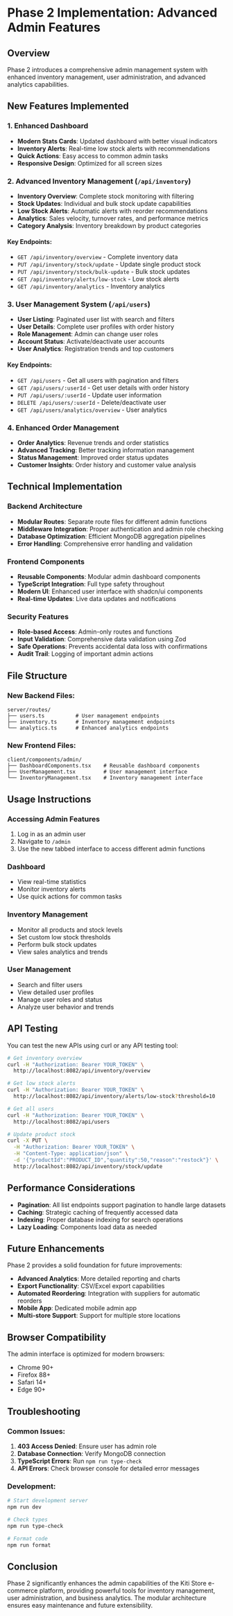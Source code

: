 # Phase 2 Implementation: Advanced Admin Features

## Overview
Phase 2 introduces a comprehensive admin management system with enhanced inventory management, user administration, and advanced analytics capabilities.

## New Features Implemented

### 1. Enhanced Dashboard
- **Modern Stats Cards**: Updated dashboard with better visual indicators
- **Inventory Alerts**: Real-time low stock alerts with recommendations
- **Quick Actions**: Easy access to common admin tasks
- **Responsive Design**: Optimized for all screen sizes

### 2. Advanced Inventory Management (`/api/inventory`)
- **Inventory Overview**: Complete stock monitoring with filtering
- **Stock Updates**: Individual and bulk stock update capabilities
- **Low Stock Alerts**: Automatic alerts with reorder recommendations
- **Analytics**: Sales velocity, turnover rates, and performance metrics
- **Category Analysis**: Inventory breakdown by product categories

#### Key Endpoints:
- `GET /api/inventory/overview` - Complete inventory data
- `PUT /api/inventory/stock/update` - Update single product stock
- `PUT /api/inventory/stock/bulk-update` - Bulk stock updates
- `GET /api/inventory/alerts/low-stock` - Low stock alerts
- `GET /api/inventory/analytics` - Inventory analytics

### 3. User Management System (`/api/users`)
- **User Listing**: Paginated user list with search and filters
- **User Details**: Complete user profiles with order history
- **Role Management**: Admin can change user roles
- **Account Status**: Activate/deactivate user accounts
- **User Analytics**: Registration trends and top customers

#### Key Endpoints:
- `GET /api/users` - Get all users with pagination and filters
- `GET /api/users/:userId` - Get user details with order history
- `PUT /api/users/:userId` - Update user information
- `DELETE /api/users/:userId` - Delete/deactivate user
- `GET /api/users/analytics/overview` - User analytics

### 4. Enhanced Order Management
- **Order Analytics**: Revenue trends and order statistics
- **Advanced Tracking**: Better tracking information management
- **Status Management**: Improved order status updates
- **Customer Insights**: Order history and customer value analysis

## Technical Implementation

### Backend Architecture
- **Modular Routes**: Separate route files for different admin functions
- **Middleware Integration**: Proper authentication and admin role checking
- **Database Optimization**: Efficient MongoDB aggregation pipelines
- **Error Handling**: Comprehensive error handling and validation

### Frontend Components
- **Reusable Components**: Modular admin dashboard components
- **TypeScript Integration**: Full type safety throughout
- **Modern UI**: Enhanced user interface with shadcn/ui components
- **Real-time Updates**: Live data updates and notifications

### Security Features
- **Role-based Access**: Admin-only routes and functions
- **Input Validation**: Comprehensive data validation using Zod
- **Safe Operations**: Prevents accidental data loss with confirmations
- **Audit Trail**: Logging of important admin actions

## File Structure

### New Backend Files:
```
server/routes/
├── users.ts          # User management endpoints
├── inventory.ts      # Inventory management endpoints
└── analytics.ts      # Enhanced analytics endpoints
```

### New Frontend Files:
```
client/components/admin/
├── DashboardComponents.tsx    # Reusable dashboard components
├── UserManagement.tsx         # User management interface
└── InventoryManagement.tsx    # Inventory management interface
```

## Usage Instructions

### Accessing Admin Features
1. Log in as an admin user
2. Navigate to `/admin`
3. Use the new tabbed interface to access different admin functions

### Dashboard
- View real-time statistics
- Monitor inventory alerts
- Use quick actions for common tasks

### Inventory Management
- Monitor all products and stock levels
- Set custom low stock thresholds
- Perform bulk stock updates
- View sales analytics and trends

### User Management
- Search and filter users
- View detailed user profiles
- Manage user roles and status
- Analyze user behavior and trends

## API Testing

You can test the new APIs using curl or any API testing tool:

```bash
# Get inventory overview
curl -H "Authorization: Bearer YOUR_TOKEN" \
  http://localhost:8082/api/inventory/overview

# Get low stock alerts
curl -H "Authorization: Bearer YOUR_TOKEN" \
  http://localhost:8082/api/inventory/alerts/low-stock?threshold=10

# Get all users
curl -H "Authorization: Bearer YOUR_TOKEN" \
  http://localhost:8082/api/users

# Update product stock
curl -X PUT \
  -H "Authorization: Bearer YOUR_TOKEN" \
  -H "Content-Type: application/json" \
  -d '{"productId":"PRODUCT_ID","quantity":50,"reason":"restock"}' \
  http://localhost:8082/api/inventory/stock/update
```

## Performance Considerations

- **Pagination**: All list endpoints support pagination to handle large datasets
- **Caching**: Strategic caching of frequently accessed data
- **Indexing**: Proper database indexing for search operations
- **Lazy Loading**: Components load data as needed

## Future Enhancements

Phase 2 provides a solid foundation for future improvements:
- **Advanced Analytics**: More detailed reporting and charts
- **Export Functionality**: CSV/Excel export capabilities
- **Automated Reordering**: Integration with suppliers for automatic reorders
- **Mobile App**: Dedicated mobile admin app
- **Multi-store Support**: Support for multiple store locations

## Browser Compatibility

The admin interface is optimized for modern browsers:
- Chrome 90+
- Firefox 88+
- Safari 14+
- Edge 90+

## Troubleshooting

### Common Issues:
1. **403 Access Denied**: Ensure user has admin role
2. **Database Connection**: Verify MongoDB connection
3. **TypeScript Errors**: Run `npm run type-check`
4. **API Errors**: Check browser console for detailed error messages

### Development:
```bash
# Start development server
npm run dev

# Check types
npm run type-check

# Format code
npm run format
```

## Conclusion

Phase 2 significantly enhances the admin capabilities of the Kiti Store e-commerce platform, providing powerful tools for inventory management, user administration, and business analytics. The modular architecture ensures easy maintenance and future extensibility.
